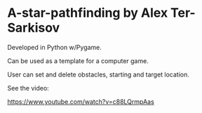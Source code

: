 # A-star-pathfinding by Alex Ter-Sarkisov
Developed in Python w/Pygame.

Can be used as a template for a computer game.

User can set and delete obstacles, starting and target location.

See the video:

https://www.youtube.com/watch?v=c88LQrmpAas
